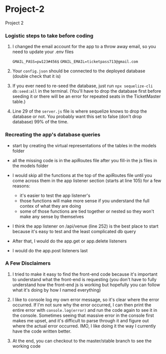 # Project-2
Project 2

### Logistic steps to take before coding 

1. I changed the email account for the app to a throw away email, so you need to update your .env files 

    `GMAIL_PASS=pw123#456$`
    `GMAIL_EMAIL=ticketpass713@gmail.com`

2. Your `config.json` should be connected to the deployed database (double check that it is)

3. If you ever need to re-seed the database, just run `npx sequelize-cli db:seed:all` in the terminal. (You'll have to drop the database first before seeding it or there will be an error for repeated seats in the TicketMaster table.)

4. Line 29 of the `server.js` file is where sequelize knows to drop the database or not. You probably want this set to false (don't drop database) 99% of the time.



### Recreating the app's database queries

- start by creating the virtual representations of the tables in the models folder

- all the missing code is in the apiRoutes file after you fill-in the js files in the models folder

- I would skip all the functions at the top of the apiRoutes file until you come across them in the app listener section (starts at line 105) for a few reasons: 
    - it's easier to test the app listener's
    - those functions will make more sense if you understand the full contex of what they are doing
    - some of those functions are tied together or nested so they won't make any sense by themselves

- I think the app listener on /api/venue (line 252) is the best place to start because it's easy to test and the least complicated db query 

- After that, I would do the app.get or app.delete listeners 

- I would do the app.post listeners last




### A Few Disclaimers

1. I tried to make it easy to find the front-end code because it's important to understand what the front-end is requesting (you don't have to fully understand how the front-end js is working but hopefully you can follow what it's doing by how I named everything)

2. I like to console log my own error message, so it's clear where the error occurred. If I'm not sure why the error occurred, I can then print the entire error with `console.log(error)` and run the code again to see it in the console. Sometimes seeing that massive error in the console first makes me upset, and it's difficult to parse through it and figure out where the actual error occurred. IMO, I like doing it the way I currently have the code written better.  

3. At the end, you can checkout to the master/stable branch to see the working code